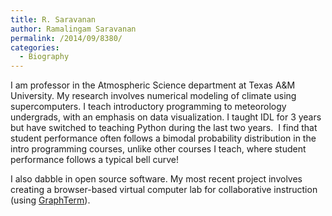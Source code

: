 ```yaml
---
title: R. Saravanan
author: Ramalingam Saravanan
permalink: /2014/09/8380/
categories:
  - Biography
---
```

I am professor in the Atmospheric Science department at Texas A&M University. My research involves numerical modeling of climate using supercomputers. I teach introductory programming to meteorology undergrads, with an emphasis on data visualization. I taught IDL for 3 years but have switched to teaching Python during the last two years.  I find that student performance often follows a bimodal probability distribution in the intro programming courses, unlike other courses I teach, where student performance follows a typical bell curve!

I also dabble in open source software. My most recent project involves creating a browser-based virtual computer lab for collaborative instruction (using [GraphTerm][1]).

 [1]: https://github.com/mitotic/graphterm
